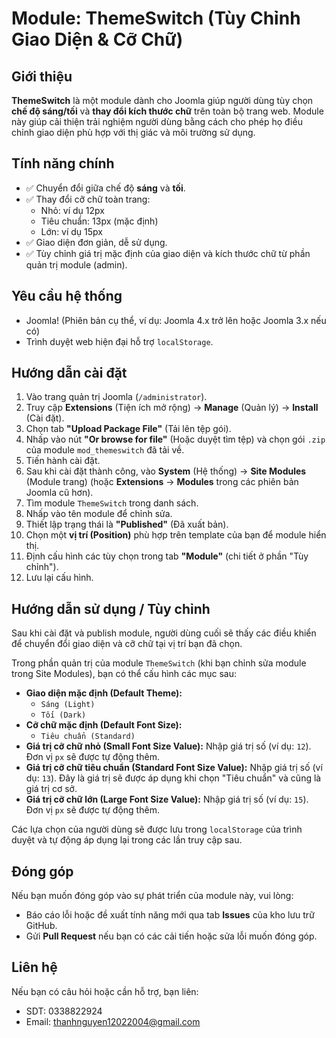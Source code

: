 # Module: ThemeSwitch (Tùy Chỉnh Giao Diện & Cỡ Chữ)

## Giới thiệu

**ThemeSwitch** là một module dành cho Joomla giúp người dùng tùy chọn **chế độ sáng/tối** và **thay đổi kích thước chữ** trên toàn bộ trang web. Module này giúp cải thiện trải nghiệm người dùng bằng cách cho phép họ điều chỉnh giao diện phù hợp với thị giác và môi trường sử dụng.

## Tính năng chính

- ✅ Chuyển đổi giữa chế độ **sáng** và **tối**.
- ✅ Thay đổi cỡ chữ toàn trang:
    - Nhỏ: ví dụ 12px
    - Tiêu chuẩn: 13px (mặc định)
    - Lớn: ví dụ 15px
- ✅ Giao diện đơn giản, dễ sử dụng.
- ✅ Tùy chỉnh giá trị mặc định của giao diện và kích thước chữ từ phần quản trị module (admin).

## Yêu cầu hệ thống

- Joomla! (Phiên bản cụ thể, ví dụ: Joomla 4.x trở lên hoặc Joomla 3.x nếu có)
- Trình duyệt web hiện đại hỗ trợ `localStorage`.

## Hướng dẫn cài đặt

1.  Vào trang quản trị Joomla (`/administrator`).
2.  Truy cập **Extensions** (Tiện ích mở rộng) → **Manage** (Quản lý) → **Install** (Cài đặt).
3.  Chọn tab **"Upload Package File"** (Tải lên tệp gói).
4.  Nhấp vào nút **"Or browse for file"** (Hoặc duyệt tìm tệp) và chọn gói `.zip` của module `mod_themeswitch` đã tải về.
5.  Tiến hành cài đặt.
6.  Sau khi cài đặt thành công, vào **System** (Hệ thống) → **Site Modules** (Module trang) (hoặc **Extensions** → **Modules** trong các phiên bản Joomla cũ hơn).
7.  Tìm module `ThemeSwitch` trong danh sách.
8.  Nhấp vào tên module để chỉnh sửa.
9.  Thiết lập trạng thái là **"Published"** (Đã xuất bản).
10. Chọn một **vị trí (Position)** phù hợp trên template của bạn để module hiển thị.
11. Định cấu hình các tùy chọn trong tab **"Module"** (chi tiết ở phần "Tùy chỉnh").
12. Lưu lại cấu hình.

## Hướng dẫn sử dụng / Tùy chỉnh

Sau khi cài đặt và publish module, người dùng cuối sẽ thấy các điều khiển để chuyển đổi giao diện và cỡ chữ tại vị trí bạn đã chọn.

Trong phần quản trị của module `ThemeSwitch` (khi bạn chỉnh sửa module trong Site Modules), bạn có thể cấu hình các mục sau:

-   **Giao diện mặc định (Default Theme):**
    -   `Sáng (Light)`
    -   `Tối (Dark)`
-   **Cỡ chữ mặc định (Default Font Size):**
    -   `Tiêu chuẩn (Standard)`
-   **Giá trị cỡ chữ nhỏ (Small Font Size Value):** Nhập giá trị số (ví dụ: `12`). Đơn vị `px` sẽ được tự động thêm.
-   **Giá trị cỡ chữ tiêu chuẩn (Standard Font Size Value):** Nhập giá trị số (ví dụ: `13`). Đây là giá trị sẽ được áp dụng khi chọn "Tiêu chuẩn" và cũng là giá trị cơ sở.
-   **Giá trị cỡ chữ lớn (Large Font Size Value):** Nhập giá trị số (ví dụ: `15`). Đơn vị `px` sẽ được tự động thêm.

Các lựa chọn của người dùng sẽ được lưu trong `localStorage` của trình duyệt và tự động áp dụng lại trong các lần truy cập sau.

## Đóng góp

Nếu bạn muốn đóng góp vào sự phát triển của module này, vui lòng:

-   Báo cáo lỗi hoặc đề xuất tính năng mới qua tab **Issues** của kho lưu trữ GitHub.
-   Gửi **Pull Request** nếu bạn có các cải tiến hoặc sửa lỗi muốn đóng góp.

## Liên hệ

Nếu bạn có câu hỏi hoặc cần hỗ trợ, bạn liên:

-  SDT: 0338822924
-  Email: thanhnguyen12022004@gmail.com
